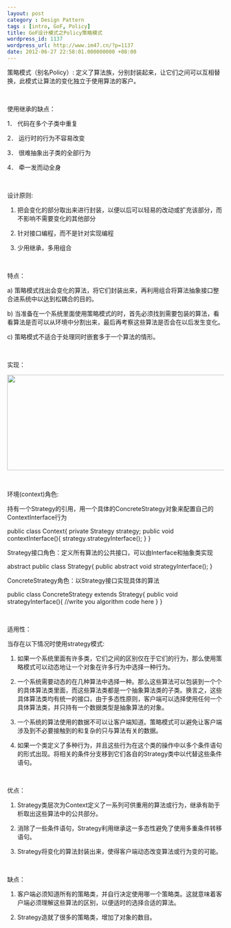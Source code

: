 ```yaml
---
layout: post
category : Design Pattern
tags : [intro, GoF, Policy]
title: GoF设计模式之Policy策略模式
wordpress_id: 1137
wordpress_url: http://www.im47.cn/?p=1137
date: 2012-06-27 22:58:01.000000000 +08:00
---
```

策略模式（别名Policy）: 定义了算法族，分别封装起来，让它们之间可以互相替换，此模式让算法的变化独立于使用算法的客户。

&nbsp;

使用继承的缺点：

1． 代码在多个子类中重复

2． 运行时的行为不容易改变

3． 很难抽象出子类的全部行为

4． 牵一发而动全身

&nbsp;

设计原则:

1. 把会变化的部分取出来进行封装，以便以后可以轻易的改动或扩充该部分，而不影响不需要变化的其他部分

2. 针对接口编程，而不是针对实现编程

3. 少用继承，多用组合

&nbsp;

特点：

a) 策略模式找出会变化的算法，将它们封装出来，再利用组合将算法抽象接口整合进系统中以达到松耦合的目的。

b) 当准备在一个系统里面使用策略模式的时，首先必须找到需要包装的算法，看看算法是否可以从环境中分割出来，最后再考察这些算法是否会在以后发生变化。

c) 策略模式不适合于处理同时嵌套多于一个算法的情形。

&nbsp;

实现：

<a href="http://www.im47.cn/wp-content/uploads/2012/06/policy.jpg"><img class="aligncenter size-full wp-image-1138" title="policy" src="http://www.im47.cn/wp-content/uploads/2012/06/policy.jpg" alt="" width="555" height="222" /></a>

&nbsp;

环境(context)角色:

持有一个Strategy的引用，用一个具体的ConcreteStrategy对象来配置自己的ContextInterface行为

public class Context{
private Strategy strategy;
public void contextInterface(){
strategy.strategyInterface();
}
}

Strategy接口角色：定义所有算法的公共接口，可以由Interface和抽象类实现

abstract public class Strategy{
public abstract void strategyInterface();
}

ConcreteStrategy角色：以Strategy接口实现具体的算法

public class ConcreteStrategy extends Strategy{
public void strategyInterface(){
//write you algorithm code here
}
}

&nbsp;

适用性：

当存在以下情况时使用strategy模式:

1. 如果一个系统里面有许多类，它们之间的区别仅在于它们的行为，那么使用策略模式可以动态地让一个对象在许多行为中选择一种行为。

2. 一个系统需要动态的在几种算法中选择一种。那么这些算法可以包装到一个个的具体算法类里面，而这些算法类都是一个抽象算法类的子类。换言之，这些具体算法类均有统一的接口，由于多态性原则，客户端可以选择使用任何一个具体算法类，并只持有一个数据类型是抽象算法的对象。

3. 一个系统的算法使用的数据不可以让客户端知道。策略模式可以避免让客户端涉及到不必要接触到的和复杂的只与算法有关的数据。

4. 如果一个类定义了多种行为，并且这些行为在这个类的操作中以多个条件语句的形式出现。将相关的条件分支移到它们各自的Strategy类中以代替这些条件语句。

&nbsp;

优点：

1. Strategy类层次为Context定义了一系列可供重用的算法或行为，继承有助于析取出这些算法中的公共部分。

2. 消除了一些条件语句，Strategy利用继承这一多态性避免了使用多重条件转移语句。

3. Strategy将变化的算法封装出来，使得客户端动态改变算法或行为变的可能。

&nbsp;

缺点：

1. 客户端必须知道所有的策略类，并自行决定使用哪一个策略类。这就意味着客户端必须理解这些算法的区别，以便适时的选择合适的算法。

2. Strategy造就了很多的策略类，增加了对象的数目。
